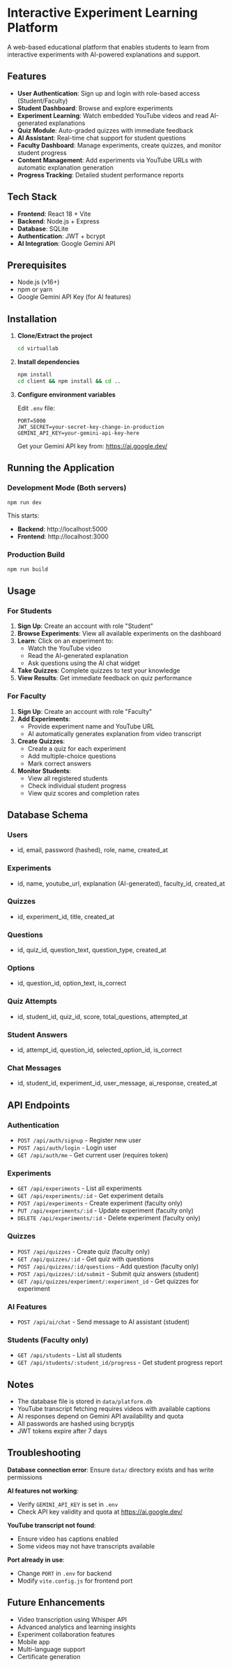 # Interactive Experiment Learning Platform

A web-based educational platform that enables students to learn from interactive experiments with AI-powered explanations and support.

## Features

- **User Authentication**: Sign up and login with role-based access (Student/Faculty)
- **Student Dashboard**: Browse and explore experiments
- **Experiment Learning**: Watch embedded YouTube videos and read AI-generated explanations
- **Quiz Module**: Auto-graded quizzes with immediate feedback
- **AI Assistant**: Real-time chat support for student questions
- **Faculty Dashboard**: Manage experiments, create quizzes, and monitor student progress
- **Content Management**: Add experiments via YouTube URLs with automatic explanation generation
- **Progress Tracking**: Detailed student performance reports

## Tech Stack

- **Frontend**: React 18 + Vite
- **Backend**: Node.js + Express
- **Database**: SQLite
- **Authentication**: JWT + bcrypt
- **AI Integration**: Google Gemini API

## Prerequisites

- Node.js (v16+)
- npm or yarn
- Google Gemini API Key (for AI features)

## Installation

1. **Clone/Extract the project**
   ```bash
   cd virtuallab
   ```

2. **Install dependencies**
   ```bash
   npm install
   cd client && npm install && cd ..
   ```

3. **Configure environment variables**
   
   Edit `.env` file:
   ```env
   PORT=5000
   JWT_SECRET=your-secret-key-change-in-production
   GEMINI_API_KEY=your-gemini-api-key-here
   ```

   Get your Gemini API key from: https://ai.google.dev/

## Running the Application

### Development Mode (Both servers)
```bash
npm run dev
```

This starts:
- **Backend**: http://localhost:5000
- **Frontend**: http://localhost:3000

### Production Build
```bash
npm run build
```

## Usage

### For Students

1. **Sign Up**: Create an account with role "Student"
2. **Browse Experiments**: View all available experiments on the dashboard
3. **Learn**: Click on an experiment to:
   - Watch the YouTube video
   - Read the AI-generated explanation
   - Ask questions using the AI chat widget
4. **Take Quizzes**: Complete quizzes to test your knowledge
5. **View Results**: Get immediate feedback on quiz performance

### For Faculty

1. **Sign Up**: Create an account with role "Faculty"
2. **Add Experiments**: 
   - Provide experiment name and YouTube URL
   - AI automatically generates explanation from video transcript
3. **Create Quizzes**:
   - Create a quiz for each experiment
   - Add multiple-choice questions
   - Mark correct answers
4. **Monitor Students**:
   - View all registered students
   - Check individual student progress
   - View quiz scores and completion rates

## Database Schema

### Users
- id, email, password (hashed), role, name, created_at

### Experiments
- id, name, youtube_url, explanation (AI-generated), faculty_id, created_at

### Quizzes
- id, experiment_id, title, created_at

### Questions
- id, quiz_id, question_text, question_type, created_at

### Options
- id, question_id, option_text, is_correct

### Quiz Attempts
- id, student_id, quiz_id, score, total_questions, attempted_at

### Student Answers
- id, attempt_id, question_id, selected_option_id, is_correct

### Chat Messages
- id, student_id, experiment_id, user_message, ai_response, created_at

## API Endpoints

### Authentication
- `POST /api/auth/signup` - Register new user
- `POST /api/auth/login` - Login user
- `GET /api/auth/me` - Get current user (requires token)

### Experiments
- `GET /api/experiments` - List all experiments
- `GET /api/experiments/:id` - Get experiment details
- `POST /api/experiments` - Create experiment (faculty only)
- `PUT /api/experiments/:id` - Update experiment (faculty only)
- `DELETE /api/experiments/:id` - Delete experiment (faculty only)

### Quizzes
- `POST /api/quizzes` - Create quiz (faculty only)
- `GET /api/quizzes/:id` - Get quiz with questions
- `POST /api/quizzes/:id/questions` - Add question (faculty only)
- `POST /api/quizzes/:id/submit` - Submit quiz answers (student)
- `GET /api/quizzes/experiment/:experiment_id` - Get quizzes for experiment

### AI Features
- `POST /api/ai/chat` - Send message to AI assistant (student)

### Students (Faculty only)
- `GET /api/students` - List all students
- `GET /api/students/:student_id/progress` - Get student progress report

## Notes

- The database file is stored in `data/platform.db`
- YouTube transcript fetching requires videos with available captions
- AI responses depend on Gemini API availability and quota
- All passwords are hashed using bcryptjs
- JWT tokens expire after 7 days

## Troubleshooting

**Database connection error**: Ensure `data/` directory exists and has write permissions

**AI features not working**: 
- Verify `GEMINI_API_KEY` is set in `.env`
- Check API key validity and quota at https://ai.google.dev/

**YouTube transcript not found**: 
- Ensure video has captions enabled
- Some videos may not have transcripts available

**Port already in use**:
- Change `PORT` in `.env` for backend
- Modify `vite.config.js` for frontend port

## Future Enhancements

- Video transcription using Whisper API
- Advanced analytics and learning insights
- Experiment collaboration features
- Mobile app
- Multi-language support
- Certificate generation
